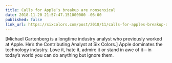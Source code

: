 ```yaml
---
title: Calls for Apple’s breakup are nonsensical
date: 2018-11-20 21:57:47.151000000 -06:00
published: false
link_url: https://sixcolors.com/post/2018/11/calls-for-apples-breakup-are-nonsensical/
---
```


[Michael Gartenberg is a longtime industry analyst who previously worked at Apple. He’s the Contributing Analyst at Six Colors.] Apple dominates the technology industry. Love it, hate it, admire it or stand in awe of it—in today’s world you can do anything but ignore them.
